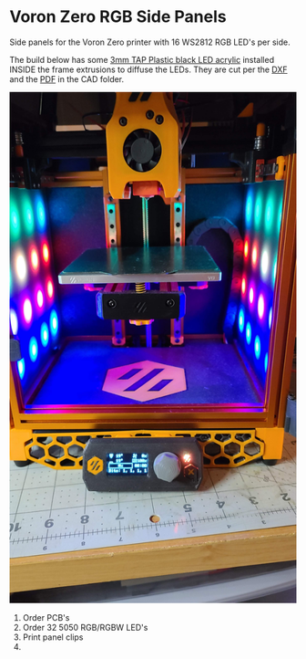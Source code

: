 # Voron Zero RGB Side Panels
 Side panels for the Voron Zero printer with 16 WS2812 RGB LED's per side.
 
 The build below has some [3mm TAP Plastic black LED acrylic](https://www.tapplastics.com/product/plastics/cut_to_size_plastic/black_led_sheet/668) installed INSIDE the frame extrusions to diffuse the LEDs. They are cut per the [DXF](/CAD/diffuserPanel.dxf) and the [PDF](/CAD/diffuserPanel.pdf) in the CAD folder.

![alt text](/Images/LED_Panel-Installed.jpg)

1) Order PCB's
2) Order 32 5050 RGB/RGBW LED's
3) Print panel clips
4) 
